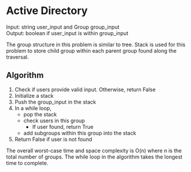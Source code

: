 # Active Directory

Input: string user_input and Group group_input </br>
Output: boolean if user_input is within group_input

The group structure in this problem is similar to tree. Stack is used for this problem to store child group within each parent group found along the traversal.

## Algorithm

1. Check if users provide valid input. Otherwise, return False
2. Initialize a stack
3. Push the group_input in the stack
4. In a while loop, 
    * pop the stack
    * check users in this group
        * If user found, return True
    * add subgroups within this group into the stack
4. Return False if user is not found

The overall worst-case time and space complexity is O(n) where n is the total number of groups. The while loop in the algorithm takes the longest time to complete.